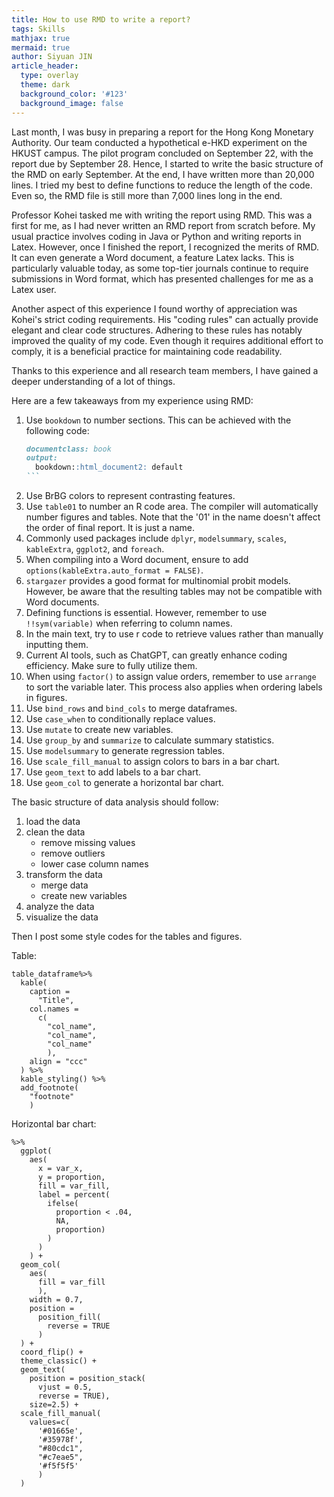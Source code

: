```yaml
---
title: How to use RMD to write a report?
tags: Skills
mathjax: true
mermaid: true
author: Siyuan JIN
article_header:
  type: overlay
  theme: dark
  background_color: '#123'
  background_image: false
---
```


Last month, I was busy in preparing a report for the Hong Kong Monetary Authority. Our team conducted a hypothetical e-HKD experiment on the HKUST campus. The pilot program concluded on September 22, with the report due by September 28. Hence, I started to write the basic structure of the RMD on early September. At the end, I have written more than 20,000 lines. I tried my best to define functions to reduce the length of the code. Even so, the RMD file is still more than 7,000 lines long in the end.

Professor Kohei tasked me with writing the report using RMD. This was a first for me, as I had never written an RMD report from scratch before. My usual practice involves coding in Java or Python and writing reports in Latex. However, once I finished the report, I recognized the merits of RMD. It can even generate a Word document, a feature Latex lacks. This is particularly valuable today, as some top-tier journals continue to require submissions in Word format, which has presented challenges for me as a Latex user.

Another aspect of this experience I found worthy of appreciation was Kohei's strict coding requirements. His "coding rules" can actually provide elegant and clear code structures. Adhering to these rules has notably improved the quality of my code. Even though it requires additional effort to comply, it is a beneficial practice for maintaining code readability.

Thanks to this experience and all research team members, I have gained a deeper understanding of a lot of things. 

Here are a few takeaways from my experience using RMD:

1. Use `bookdown` to number sections. This can be achieved with the following code:
   ````markdown
   documentclass: book
   output:
     bookdown::html_document2: default
   ```
2. Use BrBG colors to represent contrasting features.
3. Use `table01` to number an R code area. The compiler will automatically number figures and tables. Note that the '01' in the name doesn't affect the order of final report. It is just a name.
4. Commonly used packages include `dplyr`, `modelsummary`, `scales`, `kableExtra`, `ggplot2`, and `foreach`.
5. When compiling into a Word document, ensure to add `options(kableExtra.auto_format = FALSE)`.
6. `stargazer` provides a good format for multinomial probit models. However, be aware that the resulting tables may not be compatible with Word documents.
7. Defining functions is essential. However, remember to use `!!sym(variable)` when referring to column names.
8. In the main text, try to use r code to retrieve values rather than manually inputting them.
9. Current AI tools, such as ChatGPT, can greatly enhance coding efficiency. Make sure to fully utilize them.
10. When using `factor()` to assign value orders, remember to use `arrange` to sort the variable later. This process also applies when ordering labels in figures.
11. Use `bind_rows` and `bind_cols` to merge dataframes.
12. Use `case_when` to conditionally replace values.
13. Use `mutate` to create new variables.
14. Use `group_by` and `summarize` to calculate summary statistics.
15. Use `modelsummary` to generate regression tables.
16. Use `scale_fill_manual` to assign colors to bars in a bar chart.
17. Use `geom_text` to add labels to a bar chart.
18. Use `geom_col` to generate a horizontal bar chart.




The basic structure of data analysis should follow:
1. load the data
2. clean the data
    - remove missing values
    - remove outliers
    - lower case column names
3. transform the data
    - merge data
    - create new variables
4. analyze the data
5. visualize the data


Then I post some style codes for the tables and figures.

Table:
```
table_dataframe%>%
  kable(
    caption = 
      "Title",
    col.names = 
      c(
        "col_name",
        "col_name",
        "col_name"
        ),
    align = "ccc"
  ) %>%
  kable_styling() %>%
  add_footnote(
    "footnote"
    )
```

Horizontal bar chart:
```
%>%
  ggplot(
    aes(
      x = var_x,
      y = proportion,
      fill = var_fill,
      label = percent(
        ifelse(
          proportion < .04,
          NA,
          proportion)
        )
      )
    ) +
  geom_col(
    aes(
      fill = var_fill
      ),
    width = 0.7,
    position = 
      position_fill(
        reverse = TRUE
      )
  ) + 
  coord_flip() +
  theme_classic() + 
  geom_text(
    position = position_stack(
      vjust = 0.5,
      reverse = TRUE),
    size=2.5) +
  scale_fill_manual(
    values=c(
      '#01665e',
      '#35978f',
      "#80cdc1",
      "#c7eae5",
      '#f5f5f5'
      )
  ) 
```




